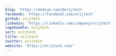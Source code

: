 ```yaml
---
blog: 'https://medium.com/@orijtech'
facebook: 'https://facebook.com/orijtech'
github: orijtech
linkedin: 'https://linkedin.com/company/orijtech'
logohandle: orijtech
sort: orijtech
title: orijtech
twitter: orijtech
website: 'https://orijtech.com/'
---
```

